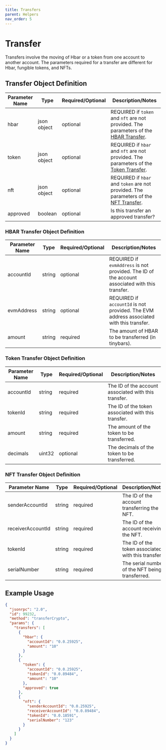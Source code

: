 ```yaml
---
title: Transfers
parent: Helpers
nav_order: 5
---
```

# Transfer

Transfers involve the moving of Hbar or a token from one account to another account. The parameters required for a transfer are different for Hbar, fungible tokens, and NFTs.

## Transfer Object Definition

| Parameter Name | Type        | Required/Optional | Description/Notes                                                                                                          |
|----------------|-------------|-------------------|----------------------------------------------------------------------------------------------------------------------------|
| hbar           | json object | optional          | REQUIRED if `token` and `nft` are not provided. The parameters of the [HBAR Transfer](#hbar-allowance-object-definition).  |
| token          | json object | optional          | REQUIRED if `hbar` and `nft` are not provided. The parameters of the [Token Transfer](#token-allowance-object-definition). |
| nft            | json object | optional          | REQUIRED if `hbar` and `token` are not provided. The parameters of the [NFT Transfer](#nft-allowance-object-definition).   |
| approved       | boolean     | optional          | Is this transfer an approved transfer?                                                                                     |

### HBAR Transfer Object Definition

| Parameter Name | Type   | Required/Optional | Description/Notes                                                                              |
|----------------|--------|-------------------|------------------------------------------------------------------------------------------------|
| accountId      | string | optional          | REQUIRED if `evmAddress` is not provided. The ID of the account associated with this transfer. |
| evmAddress     | string | optional          | REQUIRED if `accountId` is not provided. The EVM address associated with this transfer.        |
| amount         | string | required          | The amount of HBAR to be transferred (in tinybars).                                            |

### Token Transfer Object Definition

| Parameter Name | Type   | Required/Optional | Description/Notes                                    |
|----------------|--------|-------------------|------------------------------------------------------|
| accountId      | string | required          | The ID of the account associated with this transfer. |
| tokenId        | string | required          | The ID of the token associated with this transfer.   |
| amount         | string | required          | The amount of the token to be transferred.           |
| decimals       | uint32 | optional          | The decimals of the token to be transferred.         |

### NFT Transfer Object Definition

| Parameter Name           | Type   | Required/Optional | Description/Notes                                  |
|--------------------------|--------|-------------------|----------------------------------------------------|
| senderAccountId          | string | required          | The ID of the account transferring the NFT.        |
| receiverAccountId        | string | required          | The ID of the account receiving the NFT.           |
| tokenId                  | string | required          | The ID of the token associated with this transfer. |
| serialNumber             | string | required          | The serial number of the NFT being transferred.    |

## Example Usage

```json
{
  "jsonrpc": "2.0",
  "id": 99232,
  "method": "transferCrypto",
  "params": {
    "transfers": [
      {
        "hbar": {
          "accountId": "0.0.25925",
          "amount": "10"
        }
      },
      {
        "token": {
          "accountId": "0.0.25925",
          "tokenId": "0.0.89484",
          "amount": "10"
        },
        "approved": true
      },
      {
        "nft": {
          "senderAccountId": "0.0.25925",
          "receiverAccountId": "0.0.89484",
          "tokenId": "0.0.18591",
          "serialNumber": "123"
        }
      }
    ]
  }
}
```
